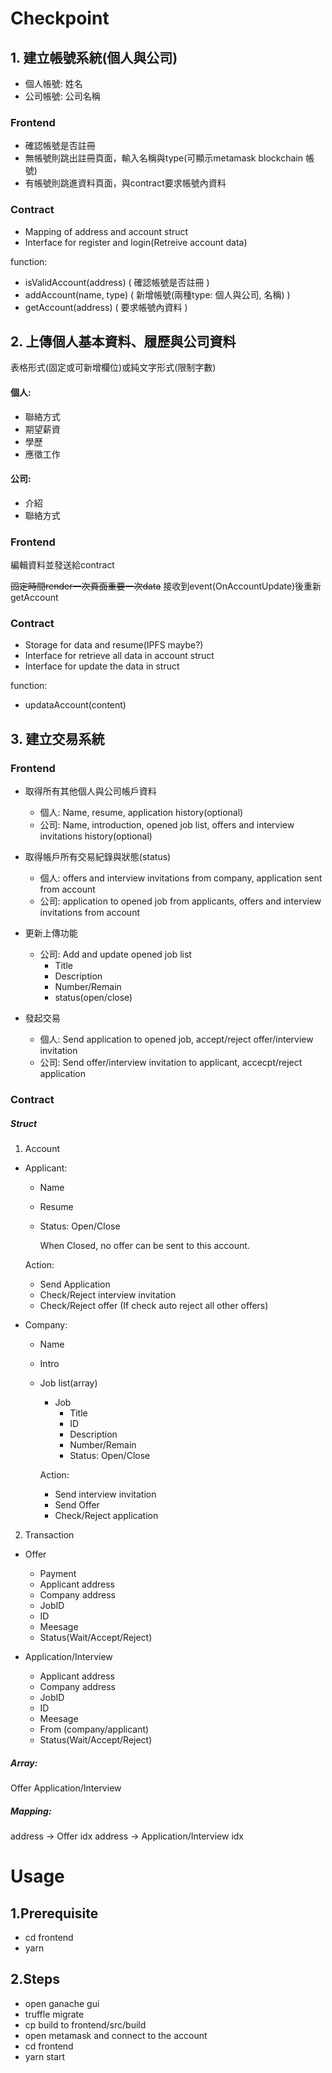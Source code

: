 # Checkpoint
## 1. 建立帳號系統(個人與公司)
- 個人帳號: 姓名
- 公司帳號: 公司名稱
### Frontend
- 確認帳號是否註冊
- 無帳號則跳出註冊頁面，輸入名稱與type(可顯示metamask blockchain 帳號)
- 有帳號則跳進資料頁面，與contract要求帳號內資料

### Contract
- Mapping of address and account struct
- Interface for register and login(Retreive account data)

function:
- isValidAccount(address) ( 確認帳號是否註冊 )
- addAccount(name, type) ( 新增帳號(兩種type: 個人與公司, 名稱) )
- getAccount(address) ( 要求帳號內資料 )

## 2. 上傳個人基本資料、履歷與公司資料
表格形式(固定或可新增欄位)或純文字形式(限制字數)

#### 個人:
- 聯絡方式
- 期望薪資
- 學歷
- 應徵工作

#### 公司:
- 介紹
- 聯絡方式

### Frontend
編輯資料並發送給contract

~~固定時間render一次頁面重要一次data~~
接收到event(OnAccountUpdate)後重新getAccount

### Contract
- Storage for data and resume(IPFS maybe?)
- Interface for retrieve all data in account struct
- Interface for update the data in struct

function:
- updataAccount(content)

## 3. 建立交易系統

### Frontend
- 取得所有其他個人與公司帳戶資料
    * 個人: Name, resume, application history(optional)
    * 公司: Name, introduction, opened job list, offers and interview invitations history(optional)

- 取得帳戶所有交易紀錄與狀態(status)
    * 個人: offers and interview invitations from company, application sent from account
    * 公司: application to opened job from applicants, offers and interview invitations from account

- 更新上傳功能
    * 公司: Add and update opened job list 
        - Title
        - Description
        - Number/Remain
        - status(open/close)

- 發起交易
    * 個人: Send application to opened job, accept/reject offer/interview invitation
    * 公司: Send offer/interview invitation to applicant, accecpt/reject application


### Contract

##### Struct 
1. Account
- Applicant:
    * Name
    * Resume
    * Status: Open/Close

        When Closed, no offer can be sent to this account.

    Action: 
    - Send Application 
    - Check/Reject interview invitation
    - Check/Reject offer (If check auto reject all other offers)

- Company:
    * Name
    * Intro
    * Job list(array)
        - Job
            * Title
            * ID
            * Description
            * Number/Remain
            * Status: Open/Close
    
        Action:
        - Send interview invitation
        - Send Offer
        - Check/Reject application 

2. Transaction
- Offer
    * Payment
    * Applicant address
    * Company address
    * JobID
    * ID
    * Meesage
    * Status(Wait/Accept/Reject)

- Application/Interview
    * Applicant address
    * Company address
    * JobID
    * ID
    * Meesage
    * From (company/applicant)
    * Status(Wait/Accept/Reject)

##### Array:
Offer
Application/Interview


##### Mapping:
address -> Offer idx
address -> Application/Interview idx


# Usage

## 1.Prerequisite
- cd frontend
- yarn

## 2.Steps
- open ganache gui
- truffle migrate
- cp build to frontend/src/build
- open metamask and connect to the account
- cd frontend
- yarn start
